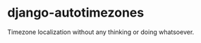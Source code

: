 django-autotimezones
====================

Timezone localization without any thinking or doing whatsoever.
